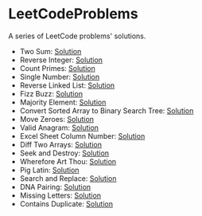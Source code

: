 # LeetCodeProblems

A series of LeetCode problems' solutions.

- Two Sum: [Solution](https://github.com/guvarallo/LeetCodeProblems/blob/master/JavaScript/two-sum.js)
- Reverse Integer: [Solution](https://github.com/guvarallo/LeetCodeProblems/blob/master/JavaScript/reverse-integer.js)
- Count Primes: [Solution](https://github.com/guvarallo/LeetCodeProblems/blob/master/JavaScript/count-primes.js)
- Single Number: [Solution](https://github.com/guvarallo/LeetCodeProblems/blob/master/JavaScript/single-number.js)
- Reverse Linked List: [Solution](https://github.com/guvarallo/LeetCodeProblems/blob/master/JavaScript/reverse-linked-list.js)
- Fizz Buzz: [Solution](https://github.com/guvarallo/LeetCodeProblems/blob/master/JavaScript/fizz-buzz.js)
- Majority Element: [Solution](https://github.com/guvarallo/LeetCodeProblems/blob/master/JavaScript/majority-element.js)
- Convert Sorted Array to Binary Search Tree: [Solution](https://github.com/guvarallo/LeetCodeProblems/blob/master/JavaScript/convert-sorted-array-to-binary-search-tree.js)
- Move Zeroes: [Solution](https://github.com/guvarallo/LeetCodeProblems/blob/master/JavaScript/move-zeroes.js)
- Valid Anagram: [Solution](https://github.com/guvarallo/LeetCodeProblems/blob/master/JavaScript/valid-anagram.js)
- Excel Sheet Column Number: [Solution](https://github.com/guvarallo/LeetCodeProblems/blob/master/JavaScript/excel-sheet-column-number.js)
- Diff Two Arrays: [Solution](https://github.com/guvarallo/LeetCodeProblems/blob/master/JavaScript/diff-two-arrays.js)
- Seek and Destroy: [Solution](https://github.com/guvarallo/LeetCodeProblems/blob/master/JavaScript/seek-and-destroy.js)
- Wherefore Art Thou: [Solution](https://github.com/guvarallo/LeetCodeProblems/blob/master/JavaScript/wherefore-art-thou.js)
- Pig Latin: [Solution](https://github.com/guvarallo/LeetCodeProblems/blob/master/JavaScript/pig-latin.js)
- Search and Replace: [Solution](https://github.com/guvarallo/LeetCodeProblems/blob/master/JavaScript/search-and-replace.js)
- DNA Pairing: [Solution](https://github.com/guvarallo/LeetCodeProblems/blob/master/JavaScript/dna-pairing.js)
- Missing Letters: [Solution](https://github.com/guvarallo/LeetCodeProblems/blob/master/JavaScript/missing-letters.js)
- Contains Duplicate: [Solution](https://github.com/guvarallo/LeetCodeProblems/blob/master/JavaScript/contains-duplicate.js)
